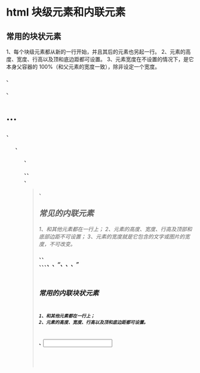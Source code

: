 # html 块级元素和内联元素

## 常用的块状元素

1、每个块级元素都从新的一行开始，并且其后的元素也另起一行。
2、元素的高度、宽度、行高以及顶和底边距都可设置。
3、元素宽度在不设置的情况下，是它本身父容器的 100%（和父元素的宽度一致），除非设定一个宽度。

<div>、<p>、<h1>...<h6>、<ol>、<ul>、<dl>、<table>、<address>、<blockquote> 、<form>

## 常见的内联元素

1、和其他元素都在一行上；
2、元素的高度、宽度、行高及顶部和底部边距不可设置；
3、元素的宽度就是它包含的文字或图片的宽度，不可改变。

<a>、<span>、<br>、<i>、<em>、<strong>、<label>、<q>、<var>、<cite>、<code>

## 常用的内联块状元素

1、和其他元素都在一行上；
2、元素的高度、宽度、行高以及顶和底边距都可设置。

<img>、<input>
